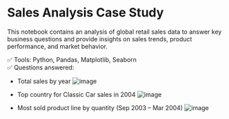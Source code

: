 # Sales Analysis Case Study

This notebook contains an analysis of global retail sales data to answer key business questions and provide insights on sales trends, product performance, and market behavior.

✅ Tools: Python, Pandas, Matplotlib, Seaborn  
✅ Questions answered:
- Total sales by year
  ![image](https://github.com/user-attachments/assets/26259f88-c054-475c-a347-959600faac5d)

- Top country for Classic Car sales in 2004
  ![image](https://github.com/user-attachments/assets/779bf5eb-dcf4-45b7-9915-f76d56a4d9bc)

- Most sold product line by quantity (Sep 2003 – Mar 2004)
  ![image](https://github.com/user-attachments/assets/40737ec2-c4e2-4a61-8361-2925739f9edc)
